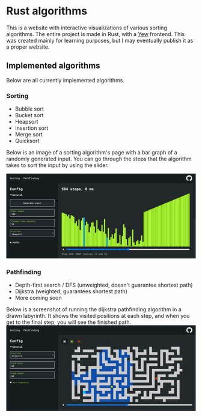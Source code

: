 # Rust algorithms

This is a website with interactive visualizations of various sorting algorithms. The entire project is made in Rust, with a [Yew](https://yew.rs) frontend. This was created mainly for learning purposes, but I may eventually publish it as a proper website.

## Implemented algorithms

Below are all currently implemented algorithms.

### Sorting

- Bubble sort
- Bucket sort
- Heapsort
- Insertion sort
- Merge sort
- Quicksort

Below is an image of a sorting algorithm's page with a bar graph of a randomly generated input. You can go through the steps that the algorithm takes to sort the input by using the slider.

![A sorting algorithm's page with a bar graph of random numbers.](/assets/images/sorting.png)

### Pathfinding

- Depth-first search / DFS (unweighted, doesn't guarantee shortest path)
- Dijkstra (weighted, guarantees shortest path)
- More coming soon

Below is a screenshot of running the dijkstra pathfinding algorithm in a drawn labyrinth. It shows the visited positions at each step, and when you get to the final step, you will see the finished path.
![A pathfinding algorithm's page with an algorithm looking for a path within a labyrinth.](/assets/images/pathfinding.png)
